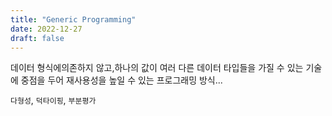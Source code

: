 ```yaml
---
title: "Generic Programming"
date: 2022-12-27
draft: false
---
```


데이터 형식에의존하지 않고,하나의 값이 여러 다른 데이터 타입들을 가질 수 있는 기술에 중점을 두어 재사용성을 높일 수 있는 프로그래밍 방식...

`다형성`, `덕타이핑`, `부분평가`